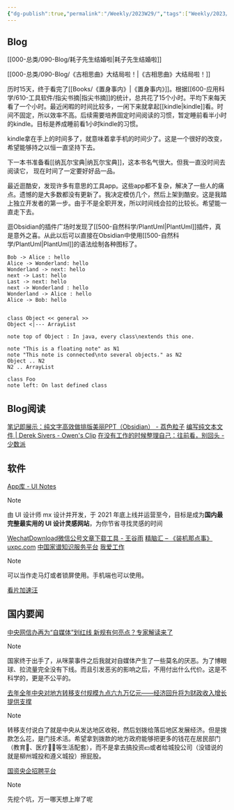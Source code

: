```yaml
---
{"dg-publish":true,"permalink":"/Weekly/2023W29/","tags":["Weekly/2023/W29","电子走马灯","PlantUml"],"noteIcon":""}
---
```


## Blog
[[000-总类/090-Blog/耗子先生结婚啦\|耗子先生结婚啦]]

[[000-总类/090-Blog/《古相思曲》大结局啦！\|《古相思曲》大结局啦！]]

历时15天，终于看完了[[Books/《置身事内》\|《置身事内》]]。根据[[600-应用科学/610-工具软件/指尖书摘\|指尖书摘]]的统计，总共花了15个小时。平均下来每天看了一个小时。最近闲暇的时间比较多，一闲下来就拿起[[kindle\|kindle]]看。时间不固定，所以效率不高。后续需要培养固定时间阅读的习惯，暂定睡前看半小时的kindle。目标是养成睡前看1小时kindle的习惯。

kindle拿在手上的时间多了，就意味着拿手机的时间少了。这是一个很好的改变，希望能够持之以恒一直坚持下去。

下一本书准备看[[纳瓦尔宝典\|纳瓦尔宝典]]，这本书名气很大。但我一直没时间去阅读它， 现在时间了一定要好好品一品。

最近逛酷安，发现许多有意思的工具app。这些app都不复杂，解决了一些人的痛点。遗憾的是大多数都没有更新了。我决定模仿几个，然后上架到酷安。这是我踏上独立开发者的第一步。由于不是全职开发，所以时间线会拉的比较长。希望能一直走下去。


逛Obsidian的插件广场时发现了[[500-自然科学/PlantUml\|PlantUml]]插件，真是意外之喜。从此以后可以直接在Obsidian中使用[[500-自然科学/PlantUml\|PlantUml]]的语法绘制各种图标了。
```plantuml
Bob -> Alice : hello
Alice -> Wonderland: hello
Wonderland -> next: hello
next -> Last: hello
Last -> next: hello
next -> Wonderland : hello
Wonderland -> Alice : hello
Alice -> Bob: hello
```

```plantuml

class Object << general >>
Object <|--- ArrayList

note top of Object : In java, every class\nextends this one.

note "This is a floating note" as N1
note "This note is connected\nto several objects." as N2
Object .. N2
N2 .. ArrayList

class Foo
note left: On last defined class

```


## Blog阅读
[笔记即展示：纯文字高效做排版美丽PPT（Obsidian） - 荔色粒子](https://lychee.love/%E7%AC%94%E8%AE%B0%E5%8D%B3%E5%B1%95%E7%A4%BA%EF%BC%9A%E7%BA%AF%E6%96%87%E5%AD%97%E9%AB%98%E6%95%88%E5%81%9A%E6%8E%92%E7%89%88%E7%BE%8E%E4%B8%BDppt%EF%BC%88obsidian%EF%BC%89/)
[编写纯文本文件 | Derek Sivers - Owen's Clip](https://clip.owenyoung.com/2023/07/01/write-plain-text-files-derek-sivers-bian-xie-chun-wen-ben-wen-jian/)
[在没有工作的时候整理自己：往前看，别回头 - 少数派](https://sspai.com/post/80235?utm_source=wechat&utm_medium=social)


## 软件
[App库 - UI Notes](https://uinotes.com/app)
>[!note]
>由 UI 设计师 mx 设计并开发，于 2021 年底上线并运营至今，目标是成为**国内最完整最实用的 UI 设计灵感网站**，为你节省寻找灵感的时间

[WechatDownload微信公号文章下载工具 - 王谷雨](https://www.javaedit.com/archives/186)
[精脑汇 – 《装机那点事》 uxpc.com](https://www.uxpc.com/)
[中国家谱知识服务平台](https://jiapu.library.sh.cn/#/)
[我爱工作](https://ilove.works/)
>[!note]
>可以当作走马灯或者锁屏使用。手机端也可以使用。

[看片加速汪](https://kpjs.one/)


## 国内要闻

[中央网信办再为“自媒体”划红线 新规有何亮点？专家解读来了](https://china.huanqiu.com/article/4Dfceg6oS3Y)
>[!note]
>国家终于出手了，从咪蒙事件之后我就对自媒体产生了一些莫名的厌恶。为了博眼球、拉流量完全没有下线。而且引发恶劣的影响之后，不用付出什么代价。这是不科学的，更是不公平的。

[去年全年中央对地方转移支付规模九点六九万亿元——经济回升将为财政收入增长提供支撑](https://china.huanqiu.com/article/4DfSeen44sN)
>[!note]
>转移支付说白了就是中央从发达地区收税，然后划拨给落后地区发展经济。但是拨款怎么花，是门技术活。希望拿到拨款的地方政府能够把更多的钱花在居民部门（教育🏫、医疗👨‍⚕️等生活配套），而不是拿去搞投资💵或者给城投公司（没错说的就是柳州城投和遵义城投）擦屁股。


[国资央企招聘平台](https://cujiuye.iguopin.com/)
>[!note]
>先挖个坑，万一哪天想上岸了呢